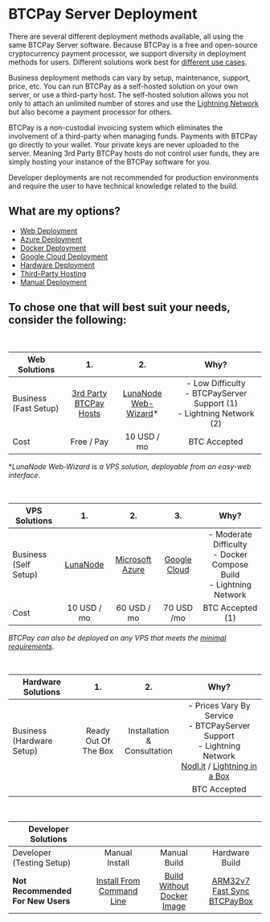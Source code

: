 # BTCPay Server Deployment

There are several different deployment methods available, all using the same BTCPay Server software. Because BTCPay is a free and open-source cryptocurrency payment processor, we support diversity in deployment methods for users. Different solutions work best for [different use cases](https://github.com/btcpayserver/btcpayserver-doc/blob/master/UseCase.md). 

Business deployment methods can vary by setup, maintenance, support, price, etc. You can run BTCPay as a self-hosted solution on your own server, or use a third-party host. The self-hosted solution allows you not only to attach an unlimited number of stores and use the [Lightning Network](https://github.com/btcpayserver/btcpayserver-doc/blob/master/LightningNetwork.md) but also become a payment processor for others.

BTCPay is a non-custodial invoicing system which eliminates the involvement of a third-party when managing funds. Payments with BTCPay go directly to your wallet. Your private keys are never uploaded to the server. Meaning 3rd Party BTCPay hosts do not control user funds, they are simply hosting your instance of the BTCPay software for you.

Developer deployments are not recommended for production environments and require the user to have technical knowledge related to the build. 

## What are my options?

* [Web Deployment](https://github.com/btcpayserver/btcpayserver-doc/blob/master/LunaNodeWebDeployment.md)
* [Azure Deployment](https://github.com/btcpayserver/btcpayserver-doc/blob/master/AzureDeployment.md)
* [Docker Deployment](https://github.com/btcpayserver/btcpayserver-doc/blob/master/DockerDeployment.md)
* [Google Cloud Deployment](https://github.com/btcpayserver/btcpayserver-doc/blob/master/GoogleCloudDeployment.md)
* [Hardware Deployment](https://github.com/btcpayserver/btcpayserver-doc/blob/master/HardwareDeployment.md)
* [Third-Party Hosting](https://github.com/btcpayserver/btcpayserver-doc/blob/master/ThirdPartyHosting.md)
* [Manual Deployment](https://github.com/btcpayserver/btcpayserver-doc/blob/master/ManualDeployment.md)

## To chose one that will best suit your needs, consider the following:

<br>

|Web Solutions                             |1.                            |2.          |Why?          |     
| ---------------------------------------- |:----------------------------:|:----------:|:------------:|
|Business<br>(Fast Setup)                  |[3rd Party <br> BTCPay Hosts](https://github.com/btcpayserver/btcpayserver-doc/blob/master/ThirdPartyHosting.md)  |[LunaNode <br> Web-Wizard](https://github.com/btcpayserver/btcpayserver-doc/blob/master/LunaNodeWebDeployment.md)* |- Low Difficulty<br>- BTCPayServer Support (1)<br>- Lightning Network (2)     |
|Cost                                      |Free / Pay                    |10 USD / mo |BTC Accepted  |

**LunaNode Web-Wizard is a VPS solution, deployable from an easy-web interface.*

<br>

|VPS Solutions                          |1.                      |2.          |3.          |Why?     | 
| ------------------------------------- |:----------------------:|:----------:|:----------:|:-------:|
|Business<br>(Self Setup)               |[LunaNode](https://medium.com/@BtcpayServer/hosting-btcpayserver-on-lunanode-bf9ef5fff75b)           |[Microsoft<br>Azure](https://github.com/btcpayserver/btcpayserver-doc/blob/master/AzureDeployment.md)    |[Google<br>Cloud](https://github.com/btcpayserver/btcpayserver-doc/blob/master/GoogleCloudDeployment.md) |- Moderate Difficulty<br>- Docker Compose Build<br>- Lightning Network    |
|Cost                                   |10 USD / mo             |60 USD / mo |70 USD /mo  |BTC Accepted (1)|

*BTCPay can also be deployed on any VPS that meets the [minimal requirements](https://github.com/btcpayserver/btcpayserver-doc/blob/master/FAQ.md#what-are-the-minimal-requirements-to-run-btcpay).*

<br>

|Hardware Solutions                    |1.                          |2.          |Why?      |   
| ------------------------------------ |:--------------------------:|:----------:|:--------:|
|Business<br>(Hardware Setup)          |Ready Out Of<br>The Box   |  Installation &<br>Consultation |- Prices Vary By Service<br>- BTCPayServer Support<br>- Lightning Network<br>[Nodl.it](https://www.nodl.it/) / [Lightning in a Box](https://lightninginabox.co/) |
|                                      |                            |            |BTC Accepted|

<br>

|Developer Solutions                     |                     |                   |              |    
| -------------------------------------- |:-------------------:|:-----------------:|:------------:|
|Developer<br>(Testing Setup)            |Manual Install       |Manual Build       |Hardware Build|
|**Not Recommended<br>For New Users**    |[Install From<br>Command Line](http://blog.sipsorcery.com/?p=1052)|[Build Without<br>Docker Image](https://github.com/btcpayserver/btcpayserver-doc/blob/master/ManualDeployment.md) |[ARM32v7](https://hub.docker.com/r/btcpayserver/btcpayserver/tags/)<br>[Fast Sync](https://github.com/btcpayserver/btcpayserver-docker/tree/master/contrib/FastSync)<br>[BTCPayBox](https://github.com/btcpayserver/btcpayserver-doc/blob/master/HardwareDeployment.md) |

